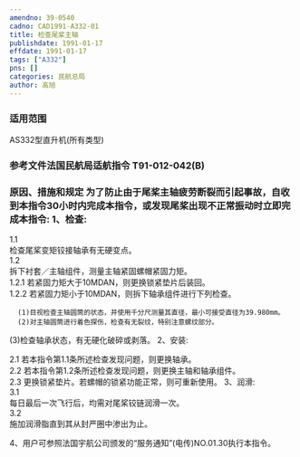 ```yaml
---
amendno: 39-0540  
cadno: CAD1991-A332-01  
title: 检查尾桨主轴  
publishdate: 1991-01-17  
effdate: 1991-01-17  
tags: ["A332"]  
pns: []  
categories: 民航总局  
author: 高旭  
---
```

  
### 适用范围  
AS332型直升机(所有类型)  
  
<!--more-->  
### 参考文件法国民航局适航指令 T91-012-042(B)  
  
### 原因、措施和规定 为了防止由于尾桨主轴疲劳断裂而引起事故，自收到本指令30小时内完成本指令，或发现尾桨出现不正常振动时立即完成本指令: 1、检查:  
1.1  
 检查尾桨变矩铰接轴承有无硬变点。  
1.2  
 拆下衬套／主轴组件，测量主轴紧固螺帽紧固力矩。  
      1.2.1 若紧固力矩大于10MDAN，则更换锁紧垫片后装回。  
      1.2.2 若紧固力矩小于10MDAN，则拆下轴承组件进行下列检查。  
  
      (1)目视检查主轴圆筒的状态，并使用千分尺测量其直径，最小可接受直径为39.980mm。  
      (2)对主轴圆筒进行着色探伤，检查有无裂纹，特别注意螺纹部分。  
  
(3)检查轴承状态，有无硬化破碎或剥落。 2、安装:  
  
2.1 若本指令第1.1条所述检查发现问题，则更换轴承。  
2.2 若本指令第1.2条所述检查发现问题，则更换主轴和轴承组件。  
2.3 更换锁紧垫片。若螺帽的锁紧功能正常，则可重新使用。 3、润滑:  
3.1  
 每日最后一次飞行后，均需对尾桨铰链润滑一次。  
3.2  
 施加润滑脂直到其从封严圈中渗出为止。  
  
4、用户可参照法国宇航公司颁发的“服务通知”(电传)NO.01.30执行本指令。  
